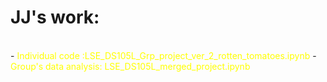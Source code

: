 # JJ's work:
<br>
- <span style="color:yellow"> Individual code :LSE_DS105L_Grp_project_ver_2_rotten_tomatoes.ipynb </span>
- <span style="color:yellow"> Group's data analysis: LSE_DS105L_merged_project.ipynb </span>
